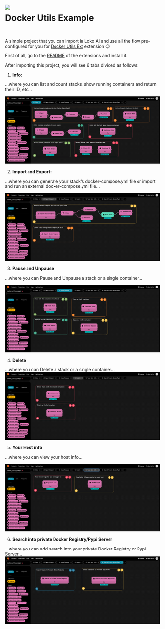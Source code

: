 <html><p><a href="https://loko-ai.com/" target="_blank" rel="noopener"> <img style="vertical-align: middle;" src="https://user-images.githubusercontent.com/30443495/196493267-c328669c-10af-4670-bbfa-e3029e7fb874.png" width="8%" align="left" /> </a></p>
<h1>Docker Utils Example</h1><br></html>


A simple project that you can import in Loko AI and use all the flow pre-configured for you for <a href="https://github.com/loko-ai/docker-utils-ext">Docker Utils Ext</a> extension 😉 

First of all, go to the <a href="https://github.com/loko-ai/docker-utils-ext#readme">README</a> of the extensions and install it.

After importing this project, you will see 6 tabs divided as follows:

1) <b>Info:</b>

…where you can list and count stacks, show running containers and return their ID, etc…

![1-info.png](images%2F1-info.png)

2) <b>Import and Export:</b>

…where you can generate your stack's docker-compose.yml file or import and run an external docker-compose.yml file…

![2-import-export.png](images%2F2-import-export.png)

3) <b>Pause and Unpause</b>

…where you can Pause and Unpause a stack or a single container…

![3-pause-unpause.png](images%2F3-pause-unpause.png)

4) <b>Delete</b>

…where you can Delete a stack or a single container…
![4-delete.png](images%2F4-delete.png)

5) <b>Your Host info</b>

…where you can view your host info…

![5-host.png](images%2F5-host.png)

6) <b>Search into private Docker Registry/Pypi Server</b>

…where you can add search into your private Docker Registry or Pypi Server…
![6-search.png](images%2F6-search.png)
